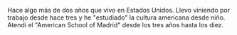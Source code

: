 Hace algo más de dos años que vivo en Estados Unidos. Llevo viniendo por trabajo desde hace tres y he "estudiado" la cultura americana desde niño. Atendí el "American School of Madrid" desde los tres años hasta los diez. 

